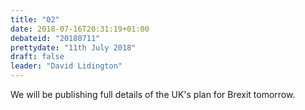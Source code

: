 ```yaml
---
title: "02"
date: 2018-07-16T20:31:19+01:00
debateid: "20180711"
prettydate: "11th July 2018"
draft: false
leader: "David Lidington"
---
```


We will be publishing full details of the UK's plan for Brexit tomorrow.